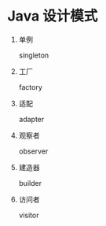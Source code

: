 # Java 设计模式

1. 单例

    singleton   

1. 工厂
   
    factory

1. 适配
   
    adapter

1. 观察者
   
    observer

1. 建造器

   builder

1. 访问者

   visitor